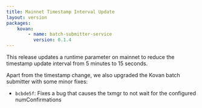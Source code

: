 ```yaml
---
title: Mainnet Timestamp Interval Update
layout: version
packages:
    kovan:
        - name: batch-submitter-service
          version: 0.1.4
---
```


This release updates a runtime parameter on mainnet to reduce the timestamp update interval from 5 minutes to 15 seconds.

Apart from the timestamp change, we also upgraded the Kovan batch submitter with some minor fixes:

- `bcbde5f`: Fixes a bug that causes the txmgr to not wait for the configured numConfirmations
